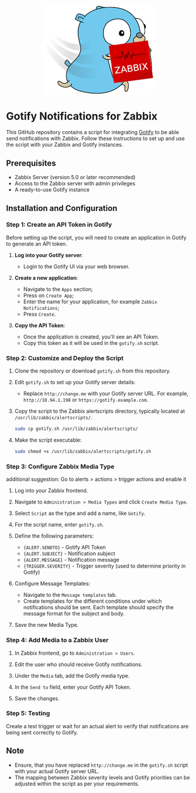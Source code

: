 <p align="center">
   <img src="logo.png" width="300" alt="Gotify Notifications for Zabbix">
</p>

# Gotify Notifications for Zabbix

This GitHub repository contains a script for integrating [Gotify](https://gotify.net/docs/install) to be able send notifications with Zabbix. Follow these instructions to set up and use the script with your Zabbix and Gotify instances.


## Prerequisites

- Zabbix Server (version 5.0 or later recommended)
- Access to the Zabbix server with admin privileges
- A ready-to-use Gotify instance

## Installation and Configuration

### Step 1: Create an API Token in Gotify

Before setting up the script, you will need to create an application in Gotify to generate an API token.

1. **Log into your Gotify server**:
   - Login to the Gotify UI via your web browser.

2. **Create a new application**:
   - Navigate to the `Apps` section;
   - Press on `Create App`;
   - Enter the name for your application, for example `Zabbix Notifications`;
   - Press `Create`.

3. **Copy the API Token**:
   - Once the application is created, you'll see an API Token.
   - Copy this token as it will be used in the `gotify.sh` script.

### Step 2: Customize and Deploy the Script

1. Clone the repository or download `gotify.sh` from this repository.

2. Edit `gotify.sh` to set up your Gotify server details:
   
   - Replace `http://change.me` with your Gotify server URL. For example, `http://10.94.1.198` or `https://gotify.example.com`.

3. Copy the script to the Zabbix alertscripts directory, typically located at `/usr/lib/zabbix/alertscripts/`.

   ```bash
   sudo cp gotify.sh /usr/lib/zabbix/alertscripts/
   ```

4. Make the script executable:

   ```bash
   sudo chmod +x /usr/lib/zabbix/alertscripts/gotify.sh
   ```

### Step 3: Configure Zabbix Media Type

additional suggestion:
Go to alerts > actions > trigger actions and enable it

1. Log into your Zabbix frontend.

2. Navigate to `Administration > Media Types` and click `Create Media Type`.

3. Select `Script` as the type and add a name, like `Gotify`.

4. For the script name, enter `gotify.sh`.

5. Define the following parameters:
   - `{ALERT.SENDTO}` - Gotify API Token
   - `{ALERT.SUBJECT}` - Notification subject
   - `{ALERT.MESSAGE}` - Notification message
   - `{TRIGGER.SEVERITY}` - Trigger severity (used to determine priority in Gotify)

6. Configure Message Templates:
   - Navigate to the `Message templates` tab.
   - Create templates for the different conditions under which notifications should be sent. Each template should specify the message format for the subject and body.

7. Save the new Media Type.

### Step 4: Add Media to a Zabbix User

1. In Zabbix frontend, go to `Administration > Users`.

2. Edit the user who should receive Gotify notifications.

3. Under the `Media` tab, add the Gotify media type.

4. In the `Send to` field, enter your Gotify API Token.

5. Save the changes.

### Step 5: Testing

Create a test trigger or wait for an actual alert to verify that notifications are being sent correctly to Gotify.

## Note

- Ensure, that you have replaced `http://change.me` in the `gotify.sh` script with your actual Gotify server URL.
- The mapping between Zabbix severity levels and Gotify priorities can be adjusted within the script as per your requirements.
